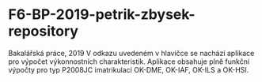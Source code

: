 # F6-BP-2019-petrik-zbysek-repository
Bakalářská práce, 2019
V odkazu uvedeném v hlavičce se nachází aplikace pro výpočet výkonnostních charakteristik.
Aplikace obsahuje plně funkční výpočty pro typ P2008JC imatrikulací OK-DME, OK-IAF, OK-ILS a OK-HSI.
